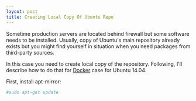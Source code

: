 ```yaml
---
layout: post
title: Creating Local Copy Of Ubuntu Repo
---
```

Sometime production servers are located behind firewall but some software needs to be installed. Usually, copy of Ubuntu's main repository already exists but you might find yourself in situation when you need packages from third-party sources.

In this case you need to create local copy of the repository. Following, I'll describe how to do that for [Docker](http://www.docker.com/) case for Ubuntu 14.04.

First, install apt-mirror:

```bash
#sudo apt-get update
```
